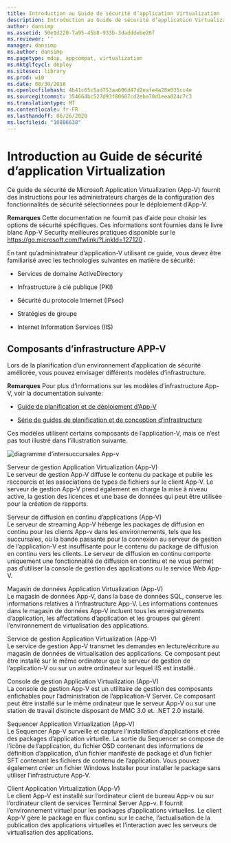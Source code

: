 ```yaml
---
title: Introduction au Guide de sécurité d’application Virtualization
description: Introduction au Guide de sécurité d’application Virtualization
author: dansimp
ms.assetid: 50e1d220-7a95-45b8-933b-3dadddebe26f
ms.reviewer: ''
manager: dansimp
ms.author: dansimp
ms.pagetype: mdop, appcompat, virtualization
ms.mktglfcycl: deploy
ms.sitesec: library
ms.prod: w10
ms.date: 08/30/2016
ms.openlocfilehash: 4b41c65c5ad753aa606d47d2eafe4a28e035cc4e
ms.sourcegitcommit: 354664bc527d93f80687cd2eba70d1eea024c7c3
ms.translationtype: MT
ms.contentlocale: fr-FR
ms.lasthandoff: 06/26/2020
ms.locfileid: "10806638"
---
```

# Introduction au Guide de sécurité d’application Virtualization


Ce guide de sécurité de Microsoft Application Virtualization (App-V) fournit des instructions pour les administrateurs chargés de la configuration des fonctionnalités de sécurité sélectionnées pour le déploiement d’App-V.

**Remarques**  Cette documentation ne fournit pas d’aide pour choisir les options de sécurité spécifiques. Ces informations sont fournies dans le livre blanc App-V Security meilleures pratiques disponible sur le <https://go.microsoft.com/fwlink/?LinkId=127120> .

 

En tant qu’administrateur d’application-V utilisant ce guide, vous devez être familiarisé avec les technologies suivantes en matière de sécurité:

-   Services de domaine ActiveDirectory

-   Infrastructure à clé publique (PKI)

-   Sécurité du protocole Internet (IPsec)

-   Stratégies de groupe

-   Internet Information Services (IIS)

## Composants d’infrastructure APP-V


Lors de la planification d’un environnement d’application de sécurité améliorée, vous pouvez envisager différents modèles d’infrastructure.

**Remarques**  Pour plus d’informations sur les modèles d’infrastructure App-V, voir la documentation suivante:

-   [Guide de planification et de déploiement d’App-V](https://go.microsoft.com/fwlink/?LinkId=122063)

-   [Série de guides de planification et de conception d’infrastructure](https://go.microsoft.com/fwlink/?LinkId=151986)

 

Ces modèles utilisent certains composants de l’application-V, mais ce n’est pas tout illustré dans l’illustration suivante.

![diagramme d’intersuccursales App-v](images/appvbranchoffices.gif)

<a href="" id="application-virtualization--app-v--management-server"></a>Serveur de gestion Application Virtualization (App-V)  
Le serveur de gestion App-V diffuse le contenu du package et publie les raccourcis et les associations de types de fichiers sur le client App-V. Le serveur de gestion App-V prend également en charge la mise à niveau active, la gestion des licences et une base de données qui peut être utilisée pour la création de rapports.

<a href="" id="application-virtualization--app-v--streaming-server"></a>Serveur de diffusion en continu d’applications (App-V)  
Le serveur de streaming App-V héberge les packages de diffusion en continu pour les clients App-v dans les environnements, tels que les succursales, où la bande passante pour la connexion au serveur de gestion de l’application-V est insuffisante pour le contenu du package de diffusion en continu vers les clients. Le serveur de diffusion en continu comporte uniquement une fonctionnalité de diffusion en continu et ne vous permet pas d’utiliser la console de gestion des applications ou le service Web App-V.

<a href="" id="application-virtualization--app-v--data-store"></a>Magasin de données Application Virtualization (App-V)  
Le magasin de données App-V, dans la base de données SQL, conserve les informations relatives à l’infrastructure App-V. Les informations contenues dans le magasin de données App-V incluent tous les enregistrements d’application, les affectations d’application et les groupes qui gèrent l’environnement de virtualisation des applications.

<a href="" id="application-virtualization--app-v--management-service"></a>Service de gestion Application Virtualization (App-V)  
Le service de gestion App-V transmet les demandes en lecture/écriture au magasin de données de virtualisation des applications. Ce composant peut être installé sur le même ordinateur que le serveur de gestion de l’application-V ou sur un autre ordinateur sur lequel IIS est installé.

<a href="" id="application-virtualization--app-v--management-console"></a>Console de gestion Application Virtualization (App-V)  
La console de gestion App-V est un utilitaire de gestion des composants enfichables pour l’administration de l’application-V Server. Ce composant peut être installé sur le même ordinateur que le serveur App-V ou sur une station de travail distincte disposant de MMC 3.0 et. .NET 2.0 installé.

<a href="" id="application-virtualization--app-v--sequencer"></a>Sequencer Application Virtualization (App-V)  
Le Sequencer App-V surveille et capture l’installation d’applications et crée des packages d’application virtuelle. La sortie du Sequencer se compose de l’icône de l’application, du fichier OSD contenant des informations de définition d’application, d’un fichier manifeste de package et d’un fichier SFT contenant les fichiers de contenu de l’application. Vous pouvez également créer un fichier Windows Installer pour installer le package sans utiliser l’infrastructure App-V.

<a href="" id="application-virtualization--app-v--client"></a>Client Application Virtualization (App-V)  
Le client App-V est installé sur l’ordinateur client de bureau App-v ou sur l’ordinateur client de services Terminal Server App-v. Il fournit l’environnement virtuel pour les packages d’applications virtuelles. Le client App-V gère le package en flux continu sur le cache, l’actualisation de la publication des applications virtuelles et l’interaction avec les serveurs de virtualisation des applications.

 

 





